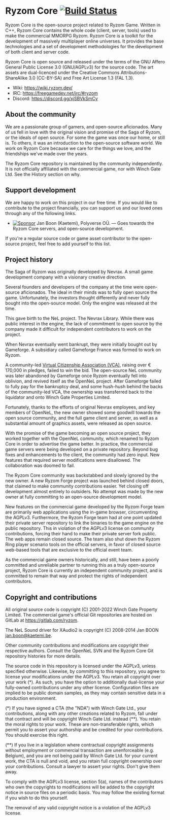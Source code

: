 # Ryzom Core [![Build Status](https://dev.azure.com/ryzom/ryzomcore/_apis/build/status/ryzom.ryzomcore?branchName=core4)](https://dev.azure.com/ryzom/ryzomcore/_build)

Ryzom Core is the open-source project related to Ryzom Game. Written in C++, Ryzom Core contains the whole code (client, server, tools) used to make the commercial MMORPG Ryzom. Ryzom Core is a toolkit for the development of massively multiplayer online universes. It provides the base technologies and a set of development methodologies for the development of both client and server code.

Ryzom Core is open source and released under the terms of the GNU Affero General Public License 3.0 (GNU/AGPLv3) for the source code. The art assets are dual-licenced under the Creative Commons Attributions-ShareAlike 3.0 (CC-BY-SA) and Free Art License 1.3 (FAL 1.3).

* Wiki: https://wiki.ryzom.dev/
* IRC: https://freegamedev.net/irc/#ryzom
* Discord: https://discord.gg/xjSBVkSmCy

## About the community

We are a passionate group of gamers, and open-source aficionados. Many of us fell in love with the original vision and promise of the Saga of Ryzom, or the ideals of open source. For some the game was once our home, or still is. To others, it was an introduction to the open-source software world. We work on Ryzom Core because we care for the things we love, and the friendships we've made over the years.

The Ryzom Core repository is maintained by the community independently. It is not officially affiliated with the commercial game, nor with Winch Gate Ltd. See the History section on why.

## Support development

We are happy to work on this project in our free time. If you would like to contribute to the project financially, you can support us and our loved ones through any of the following links.

* [![Sponsor](https://img.shields.io/github/sponsors/kaetemi?style=social)]( https://github.com/sponsors/kaetemi) Jan Boon (Kaetemi), Polyverse OÜ. — Goes towards the Ryzom Core servers, and open-source development.

If you're a regular source code or game asset contributor to the open-source project, feel free to add yourself to this list.

## Project history

The Saga of Ryzom was originally developed by Nevrax. A small game development company with a visionary creative direction.

Several founders and developers of the company at the time were open-source aficionados. The ideal in their minds was to fully open source the game. Unfortunately, the investors thought differently and never fully bought into the open-source model. Only the engine was released at the time.

This gave birth to the NeL project. The Nevrax Library. While there was public interest in the engine, the lack of commitment to open source by the company made it difficult for independent contributors to work on the project.

When Nevrax eventually went bankrupt, they were initially bought out by Gameforge. A subsidiary called Gameforge France was formed to work on Ryzom.

A community-led [Virtual Citizenship Association (VCA)]( https://web.archive.org/web/20080905175524/https://www.virtualcitizenship.org/), raising over € 170,000 in pledges, failed to win the bid. The open-source NeL community was later abandoned by Gameforge once Ryzom eventually fell into oblivion, and revived itself as the OpenNeL project. After Gameforge failed to fully pay for the bankruptcy deal, and some hush-hush behind the backs of the community-led VCA, the ownership was transferred back to the liquidator and onto Winch Gate Properties Limited.

Fortunately, thanks to the efforts of original Nevrax employees, and key members of OpenNeL, the new owner showed some goodwill towards the open source community, and the full game client and server, as well as a substantial amount of graphics assets, were released as open source.

With the promise of the game becoming an open source project, they worked together with the OpenNeL community, which renamed to Ryzom Core in order to advertise the game better. In practice, the commercial game servers were being developed on a private repository. Beyond bug fixes and enhancements to the client, the community had zero input. New features that required server modifications were disallowed. The collaboration was doomed to fail.

The Ryzom Core community was backstabbed and slowly ignored by the new owner. A new Ryzom Forge project was launched behind closed doors, that claimed to make community contributions easier. Yet closing off development almost entirely to outsiders. No attempt was made by the new owner at fully committing to an open-source development model.

New features on the commercial game developed by the Ryzom Forge team are primarily web applications using the in-game browser, circumventing the AGPLv3. Furthermore, the Ryzom Forge team had at one point updated their private server repository to link the binaries to the game engine on the public repository. This in violation of the AGPLv3 license on community contributions, forcing their hand to make their private server fork public. The web apps remain closed source. The team also shut down the Ryzom Ring player scenario tools on the official servers, in favor of closed source web-based tools that are exclusive to the official event team.

As the commercial game owners historically, and still, have been a poorly committed and unreliable partner to running this as a truly open-source project, Ryzom Core is currently an independent community project, and is committed to remain that way and protect the rights of independent contributors.

## Copyright and contributions

All original source code is copyright (C) 2001-2022 Winch Gate Property Limited. The commercial game's official Git repositories are hosted on GitLab at https://gitlab.com/ryzom.

The NeL Sound driver for XAudio2 is copyright (C) 2008-2014 Jan BOON <jan.boon@kaetemi.be>.

Other community contributions and modifications are copyright their respective authors. Consult the OpenNeL SVN and the Ryzom Core Git repository histories for more details.

The source code in this repository is licensed under the AGPLv3, unless specified otherwise. Likewise, by committing to this repository, you agree to license your modifications under the AGPLv3. You retain all copyright over your work (\*). As such, you have the option to additionally dual-license your fully-owned contributions under any other license. Configuration files are implied to be public domain samples, as they may contain sensitive data in a production environment.

(\*) If you have signed a CTA (the "NDA") with Winch Gate Ltd., your contributions, along with any other creations related to Ryzom, fall under that contract and will be copyright Winch Gate Ltd. instead (\*\*). You retain the moral rights to your work. These are non-transferable rights, which permit you to assert your authorship and be credited for your contributions. You should exercise this right.

(\*\*) If you live in a legislation where contractual copyright assignments without employment or commercial transaction are unenforceable (e.g. Belgium), and you are not being paid by Winch Gate Ltd. for your current work, the CTA is null and void, and you retain full copyright ownership over your contributions. Consult a lawyer to assert your rights. Don't give them away.

To comply with the AGPLv3 license, section 5(a), names of the contributors who own the copyrights to modifications will be added to the copyright notice in source files on a periodic basis. You may follow the existing format if you wish to do this yourself.

The removal of any valid copyright notice is a violation of the AGPLv3 license.

